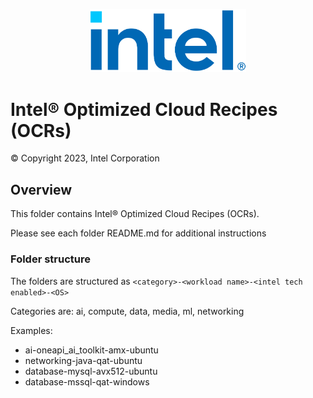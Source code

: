 <p align="center">
  <img src="./images/logo-classicblue-800px.png" alt="Intel Logo" width="250"/>
</p>

# Intel® Optimized Cloud Recipes (OCRs)

© Copyright 2023, Intel Corporation

## Overview

This folder contains Intel® Optimized Cloud Recipes (OCRs).

Please see each folder README.md for additional instructions

### Folder structure

The folders are structured as `<category>-<workload name>-<intel tech enabled>-<OS>`

Categories are: ai, compute, data, media, ml, networking

Examples:

- ai-oneapi_ai_toolkit-amx-ubuntu
- networking-java-qat-ubuntu
- database-mysql-avx512-ubuntu
- database-mssql-qat-windows

